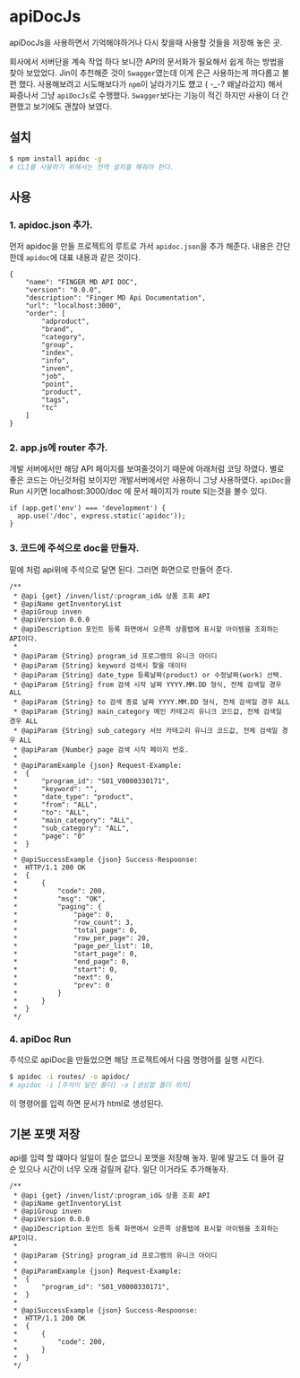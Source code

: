 # apiDocJs

apiDocJs을 사용하면서 기억해야하거나 다시 찾을때 사용할 것들을 저장해 놓은 곳.

회사에서 서버단을 계속 작업 하다 보니깐 API의 문서화가 필요해서 쉽게 하는 방법을 찾아 보았었다.
Jin이 추천해준 것이 `Swagger`였는데 이게 은근 사용하는게 까다롭고 불편 했다.
사용해보려고 시도해보다가 `npm`이 날라가기도 헀고 ( -_-? 왜날라갔지) 해서 짜증나서 그냥 `apiDocJs`로 수행했다.
`Swagger`보다는 기능이 적긴 하지만 사용이 더 간편했고 보기에도 괜찮아 보였다.

## 설치
``` bash
$ npm install apidoc -g 
# CLI를 사용하기 위해서는 전역 설치를 해줘야 한다.
```

## 사용
### 1. apidoc.json 추가. 
먼저 apidoc을 만들 프로젝트의 루트로 가서 `apidoc.json`을 추가 해준다. 내용은 간단한데 `apidoc`에 대표 내용과 같은 것이다. 
``` JS
{
	"name": "FINGER MD API DOC",
	"version": "0.0.0",
	"description": "Finger MD Api Documentation",
	"url": "localhost:3000",
	"order": [
		"adproduct",
		"brand",
		"category",
		"group",
		"index",
		"info",
		"inven",
		"job",
		"point",
		"product",
		"tags",
		"tc"
	]
}
```
### 2. app.js에 router 추가.
개발 서버에서만 해당 API 페이지를 보여줄것이기 때문에 아래처럼 코딩 하였다. 별로 좋은 코드는 아닌것처럼 보이지만 개발서버에서만 사용하니 그냥 사용하였다.
`apiDoc`을 Run 시키면 localhost:3000/doc 에 문서 페이지가 route 되는것을 볼수 있다. 
``` JS
if (app.get('env') === 'development') {
  app.use('/doc', express.static('apidoc'));
}
```

### 3. 코드에 주석으로 doc을 만들자.
밑에 처럼 api위에 주석으로 달면 된다. 그러면 화면으로 만들어 준다.
``` JS
/**
 * @api {get} /inven/list/:program_id& 상품 조회 API
 * @apiName getInventoryList
 * @apiGroup inven
 * @apiVersion 0.0.0
 * @apiDescription 포인트 등록 화면에서 오른쪽 상품탭에 표시할 아이템을 조회하는 API이다.
 * 
 * @apiParam {String} program_id 프로그램의 유니크 아이디
 * @apiParam {String} keyword 검색시 찾을 데이터
 * @apiParam {String} date_type 등록날짜(product) or 수정날짜(work) 선택. 
 * @apiParam {String} from 검색 시작 날짜 YYYY.MM.DD 형식, 전체 검색일 경우 ALL
 * @apiParam {String} to 검색 종료 날짜 YYYY.MM.DD 형식, 전체 검색일 경우 ALL
 * @apiParam {String} main_category 메인 카테고리 유니크 코드값, 전체 검색일 경우 ALL
 * @apiParam {String} sub_category 서브 카테고리 유니크 코드값, 전체 검색일 경우 ALL
 * @apiParam {Number} page 검색 시작 페이지 번호. 
 * 
 * @apiParamExample {json} Request-Example: 
 *  {
 *      "program_id": "S01_V0000330171",
 *      "keyword": "",
 *      "date_type": "product",
 *      "from": "ALL",
 *      "to": "ALL",
 *      "main_category": "ALL",
 *      "sub_category": "ALL",
 *      "page": "0"
 *  }
 * 
 * @apiSuccessExample {json} Success-Respoonse:
 *  HTTP/1.1 200 OK
 *  {
 *      {
 *          "code": 200,
 *          "msg": "OK",
 *          "paging": {
 *              "page": 0,
 *              "row_count": 3,
 *              "total_page": 0,
 *              "row_per_page": 20,
 *              "page_per_list": 10,
 *              "start_page": 0,
 *              "end_page": 0,
 *              "start": 0,
 *              "next": 0,
 *              "prev": 0
 *          }
 *      }
 *  }
 */
```

### 4. apiDoc Run
주석으로 apiDoc을 만들었으면 해당 프로젝트에서 다음 명령어를 실행 시킨다.
``` bash
$ apidoc -i routes/ -o apidoc/
# apidoc -i [주석이 달린 폴더] -o [생성할 폴더 위치]
```
이 명령어를 입력 하면 문서가 html로 생성된다.

## 기본 포맷 저장
api를 입력 할 떄마다 일일이 칠순 없으니 포맷을 저장해 놓자. 밑에 말고도 더 들어 갈순 있으나 시간이 너무 오래 걸릴꺼 같다. 일단 이거라도 추가해놓자.
``` JS
/**
 * @api {get} /inven/list/:program_id& 상품 조회 API
 * @apiName getInventoryList
 * @apiGroup inven
 * @apiVersion 0.0.0
 * @apiDescription 포인트 등록 화면에서 오른쪽 상품탭에 표시할 아이템을 조회하는 API이다.
 * 
 * @apiParam {String} program_id 프로그램의 유니크 아이디
 * 
 * @apiParamExample {json} Request-Example: 
 *  {
 *      "program_id": "S01_V0000330171",
 *  }
 * 
 * @apiSuccessExample {json} Success-Respoonse:
 *  HTTP/1.1 200 OK
 *  {
 *      {
 *          "code": 200,
 *      }
 *  }
 */
```
